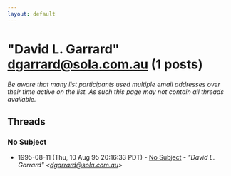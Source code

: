 ```yaml
---
layout: default
---
```


# "David L. Garrard" <dgarrard@sola.com.au> (1 posts)

_Be aware that many list participants used multiple email addresses over their time active on the list. As such this page may not contain all threads available._

## Threads

### No Subject
+ 1995-08-11 (Thu, 10 Aug 95 20:16:33 PDT) - [No Subject](/archive/1995/08/77e20aa07100ba0f97ead7993059b7821cb7f1db4839fab991e70d9116cc642f) - _"David L. Garrard" \<dgarrard@sola.com.au\>_

